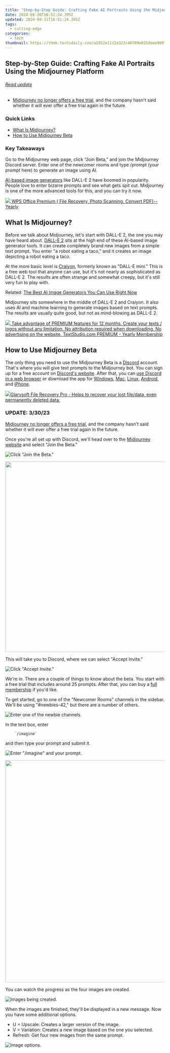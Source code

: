 ```yaml
---
title: "Step-by-Step Guide: Crafting Fake AI Portraits Using the Midjourney Platform"
date: 2024-08-30T16:51:24.395Z
updated: 2024-08-31T16:51:24.395Z
tags:
  - cutting-edge
categories:
  - tech
thumbnail: https://thmb.techidaily.com/a1952e1112a322c48709e825dbee9897ba132a48df48b3f0ca917e7642a4b4a3.png
---
```


## Step-by-Step Guide: Crafting Fake AI Portraits Using the Midjourney Platform

###### [Read update](https://youtube-stream.techidaily.com/new-securing-successful-video-ventures-through-team-choices/) 

* [Midjourney no longer offers a free trial](https://facebook.techidaily.com/who-protects-you-more-meta-or-facebook-for-virtual-escapades/), and the company hasn't said whether it will ever offer a free trial again in the future.

### Quick Links

* [What Is Midjourney?](https://youtube-tips.techidaily.com/n-2024-making-money-on-youtube-a-guide/)
* [How to Use Midjourney Beta](https://tech-renaissance.techidaily.com/dynamic-adaptive-web-design-the-future-of-responsive-layouts/)

### Key Takeaways

 Go to the Midjourney web page, click “Join Beta,” and join the Midjourney Discord server. Enter one of the newcomer rooms and type /prompt (your prompt here) to generate an image using AI.

[AI-based image generators](https://fox-info.techidaily.com/new-synthesize-stellar-titles-using-ai-insights/) like DALL-E 2 have boomed in popularity. People love to enter bizarre prompts and see what gets spit out. Midjourney is one of the more advanced tools for this, and you can try it now.

<!-- affiliate ads begin -->
<a href="https://secure.2checkout.com/order/checkout.php?PRODS=38729081&QTY=1&AFFILIATE=108875&CART=1"><img src="https://website-prod.cache.wpscdn.com/img/wps-spreadsheet-free-excel-editor-online-offline-1x.93e269d.png" border="0">
WPS Office Premium ( File Recovery, Photo Scanning, Convert PDF)--Yearly</a>
<!-- affiliate ads end -->
##  What Is Midjourney?

 Before we talk about Midjourney, let's start with DALL-E 2, the one you may have heard about. [DALL-E 2](https://facebook-video-footage.techidaily.com/unveiling-distinctions-a-look-at-youtube-and-dailymention-for-2024/) sits at the high end of these AI-based image generator tools. It can create completely brand new images from a simple text prompt. You enter "a robot eating a taco," and it creates an image depicting a robot eating a taco.

 At the more basic level is [Craiyon](https://www.craiyon.com/), formerly known as "DALL-E mini." This is a free web tool that anyone can use, but it's not nearly as sophisticated as DALL-E 2\. The results are often strange and somewhat creepy, but it's still very fun to play with.

Related: [The Best AI Image Generators You Can Use Right Now](https://fox-info.techidaily.com/new-synthesize-stellar-titles-using-ai-insights/) 

 Midjourney sits somewhere in the middle of DALL-E 2 and Craiyon. It also uses AI and machine learning to generate images based on text prompts. The results are usually quite good, but not as mind-blowing as DALL-E 2.

<!-- affiliate ads begin -->
<a href="https://secure.textstudio.com/order/checkout.php?PRODS=35633309&QTY=1&AFFILIATE=108875&CART=1"> <img src="https://secure.avangate.com/images/merchant/d6eb8222c9718486bdabce8b897380f7/products/3_premium-icon.png" border="0"> Take advantage of PREMIUM features for 12 months. 
Create your texts / logos without any limitation. 
No attribution required when downloading. 
No advertising on the website. 
 TextStudio.com  PREMIUM - Yearly Membership</a>
<!-- affiliate ads end -->
##  How to Use Midjourney Beta

 The only thing you need to use the Midjourney Beta is a [Discord](https://extra-lessons.techidaily.com/best-of-the-best-ultimate-list-of-gopro-casings-for-2024/) account. That's where you will give text prompts to the Midjourney bot. You can sign up for a free account on [Discord's website](https://discord.com/register). After that, you can [use Discord in a web browser](https://discord.com/app) or download the app for [Windows](https://discord.com/download), [Mac](https://discord.com/download), [Linux](https://discord.com/download), [Android](https://discord.com/download), and [iPhone](https://discord.com/download).

<!-- affiliate ads begin -->
<a href="https://order.glarysoft.com/order/checkout.php?PRODS=35408920&QTY=1&AFFILIATE=108875&CART=1"><img src="https://secure.avangate.com/images/merchant/6734fa703f6633ab896eecbdfad8953a/products/FR-200-1.png" border="0">Glarysoft File Recovery Pro - Helps to recover your lost file/data, even permanently deleted data. </a>
<!-- affiliate ads end -->
###  UPDATE: 3/30/23

[Midjourney no longer offers a free trial](https://facebook.techidaily.com/who-protects-you-more-meta-or-facebook-for-virtual-escapades/), and the company hasn't said whether it will ever offer a free trial again in the future.

 Once you're all set up with Discord, we'll head over to the [Midjourney website](https://www.midjourney.com/) and select "Join the Beta."

![Click "Join the Beta."](https://static1.howtogeekimages.com/wordpress/wp-content/uploads/2022/08/2022-08-03_16-35-16.png) 

<!-- affiliate ads begin -->
<a href="https://appsumo.8odi.net/c/5597632/2082526/7443" target="_top" id="2082526"><img src="//a.impactradius-go.com/display-ad/7443-2082526" border="0" alt="" width="1200" height="600"/></a><img height="0" width="0" src="https://appsumo.8odi.net/i/5597632/2082526/7443" style="position:absolute;visibility:hidden;" border="0" />
<!-- affiliate ads end -->
 This will take you to Discord, where we can select "Accept Invite."

![Click "Accept Invite."](https://static1.howtogeekimages.com/wordpress/wp-content/uploads/2022/08/2022-08-03_16-42-20.png) 

 We're in. There are a couple of things to know about the beta. You start with a free trial that includes around 25 prompts. After that, you can buy a [full membership](https://www.midjourney.com/account) if you'd like.

 To get started, go to one of the "Newcomer Rooms" channels in the sidebar. We'll be using "#newbies-42," but there are a number of others.

![Enter one of the newbie channels.](https://static1.howtogeekimages.com/wordpress/wp-content/uploads/2022/08/2022-08-03_16-58-41.png) 

 In the text box, enter

        `/imagine`
    
 and then type your prompt and submit it.

![Enter "/imagine" and your prompt.](https://static1.howtogeekimages.com/wordpress/wp-content/uploads/2022/08/2022-08-03_17-00-31.png) 

<!-- affiliate ads begin -->
<a href="https://unicoeye.pxf.io/c/5597632/2084396/18498" target="_top" id="2084396"><img src="//a.impactradius-go.com/display-ad/18498-2084396" border="0" alt="" width="1920" height="700"/></a><img height="0" width="0" src="https://imp.pxf.io/i/5597632/2084396/18498" style="position:absolute;visibility:hidden;" border="0" />
<!-- affiliate ads end -->
 You can watch the progress as the four images are created.

![Images being created.](https://static1.howtogeekimages.com/wordpress/wp-content/uploads/2022/08/2022-08-03_17-01-15.png) 

 When the images are finished, they'll be displayed in a new message. Now you have some additional options.

* U = Upscale: Creates a larger version of the image.
* V = Variation: Creates a new image based on the one you selected.
* Refresh: Get four new images from the same prompt.

![Image options.](https://static1.howtogeekimages.com/wordpress/wp-content/uploads/2022/08/2022-08-03_17-05-43.png) 

<!-- affiliate ads begin -->
<span id="1793213">
					<video width="1080" height="1620" style="cursor:pointer"
           poster="//a.impactradius-go.com/display-clicktoplayimage/1793213.jpeg"
           onclick="if(!this.playClicked){this.play();this.setAttribute('controls',true);this.playClicked=true;}">
	   <source src="//a.impactradius-go.com/display-ad/19135-1793213">
	   <img src="//a.impactradius-go.com/display-clicktoplayimage/1793213.jpeg" style="border: none; height: 100%; width: 100%; object-fit: contain">
	</video>
	<div style="width:1080px;text-align:center"><a href="javascript:window.open(decodeURIComponent('https%3A%2F%2Ftinyland.pxf.io%2Fc%2F5597632%2F1793213%2F19135'), '_blank');void(0);">Click here</a></div>
</span>
<img height="0" width="0" src="https://imp.pxf.io/i/5597632/1793213/19135" style="position:absolute;visibility:hidden;" border="0" />
<!-- affiliate ads end -->
 The results will be delivered in a new message just like before, and you'll have some new options to make more variations or upscale it to the max.

![Options after upscale.](https://static1.howtogeekimages.com/wordpress/wp-content/uploads/2022/08/2022-08-03_17-10-52.png) 

 If at any time you'd like to save the images, simply select the image and tap the download icon on mobile or "Open Original" on desktop to see the full-size image to save.

![Save the results.](https://static1.howtogeekimages.com/wordpress/wp-content/uploads/2022/08/2022-08-03_17-14-03-1.png) 

 That's pretty much all there is to the Midjourney Beta! Simply type

        `/imagine`
    
 and you can follow it with a prompt. Keep in mind certain words aren't allowed, but it's mostly fair game, and you can see what others are creating. There's some [pretty crazy AI](https://extra-resources.techidaily.com/laugh-o-matic-crafting-gags-on-the-house-rate/) out there these days, go have fun!

Related: [How to Run Stable Diffusion on Your PC to Generate AI Images](https://unlock-android.techidaily.com/7-ways-to-unlock-a-locked-xiaomi-redmi-k70-phone-by-drfone-android/) 

 To generate images on your own PC, [try Stable Diffusion](https://unlock-android.techidaily.com/7-ways-to-unlock-a-locked-xiaomi-redmi-k70-phone-by-drfone-android/). Unlike most AI image generators, it's open source, and you can download and run it on your own hardware.

<ins class="adsbygoogle"
     style="display:block"
     data-ad-format="autorelaxed"
     data-ad-client="ca-pub-7571918770474297"
     data-ad-slot="1223367746"></ins>



<ins class="adsbygoogle"
     style="display:block"
     data-ad-client="ca-pub-7571918770474297"
     data-ad-slot="8358498916"
     data-ad-format="auto"
     data-full-width-responsive="true"></ins>


